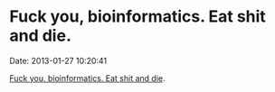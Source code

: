 Fuck you, bioinformatics. Eat shit and die.
===========================================

Date: 2013-01-27 10:20:41

[Fuck you, bioinformatics. Eat shit and
die](http://madhadron.com/?p=263).
